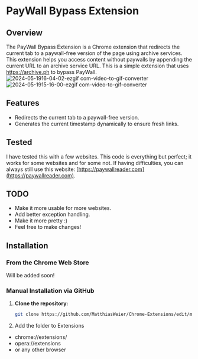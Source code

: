 # PayWall Bypass Extension

## Overview

The PayWall Bypass Extension is a Chrome extension that redirects the current tab to a paywall-free version of the page using archive services. 
This extension helps you access content without paywalls by appending the current URL to an archive service URL.
This is a simple extension that uses https://archive.ph to bypass PayWall. <br>
![2024-05-1916-04-02-ezgif com-video-to-gif-converter](https://github.com/MatthiasWeier/Chrome-Extensions/assets/148455200/95075ff9-5240-4142-adac-a9503d8bee42)
![2024-05-1915-16-00-ezgif com-video-to-gif-converter](https://github.com/MatthiasWeier/Chrome-Extensions/assets/148455200/577588c8-f987-48a6-bf42-a938a56956d5)

## Features

- Redirects the current tab to a paywall-free version.
- Generates the current timestamp dynamically to ensure fresh links.

## Tested

I have tested this with a few websites. This code is everything but perfect; it works for some websites and for some not. If having difficulties, you can always still use this website: [https://paywallreader.com](https://paywallreader.com).

## TODO

- Make it more usable for more websites.
- Add better exception handling.
- Make it more pretty :)
- Feel free to make changes!

## Installation

### From the Chrome Web Store
Will be added soon!
<!-- You can install the extension directly from the Chrome Web Store: [PayWall Bypass Extension](https://chrome.google.com/webstore/detail/paywall-bypass-extension/YOUR_EXTENSION_ID) -->

### Manual Installation via GitHub

1. **Clone the repository:**
   ```sh
   git clone https://github.com/MatthiasWeier/Chrome-Extensions/edit/main/Paywall-Reader/README.md
2. Add the folder to Extensions 
- chrome://extensions/ 
- opera://extensions
- or any other browser
